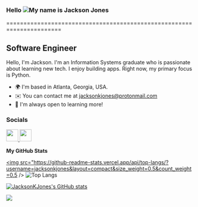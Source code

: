 ### Hello ![](https://user-images.githubusercontent.com/18350557/176309783-0785949b-9127-417c-8b55-ab5a4333674e.gif)My name is Jackson Jones
======================================================================

Software Engineer
-------------

Hello, I'm Jackson. I'm an Information Systems graduate who is passionate about learning new tech. I enjoy building apps. Right now, my primary focus is Python.

* 🌍  I'm based in Atlanta, Georgia, USA.
* ✉️  You can contact me at [jacksonkjones@protonmail.com](mailto:jacksonkjones@protonmail.com)
* 🧠  I'm always open to learning more!

### Socials

<p align="left"> <a href="https://www.github.com/JacksonKJones" target="_blank" rel="noreferrer"> <picture> <source media="(prefers-color-scheme: dark)" srcset="https://raw.githubusercontent.com/danielcranney/readme-generator/main/public/icons/socials/github-dark.svg" /> <source media="(prefers-color-scheme: light)" srcset="https://raw.githubusercontent.com/danielcranney/readme-generator/main/public/icons/socials/github.svg" /> <img src="https://raw.githubusercontent.com/danielcranney/readme-generator/main/public/icons/socials/github.svg" width="32" height="32" /> </picture> </a> <a href="https://www.linkedin.com/in/jacksonkjones/" target="_blank" rel="noreferrer"> <picture> <source media="(prefers-color-scheme: dark)" srcset="https://raw.githubusercontent.com/danielcranney/readme-generator/main/public/icons/socials/linkedin-dark.svg" /> <source media="(prefers-color-scheme: light)" srcset="https://raw.githubusercontent.com/danielcranney/readme-generator/main/public/icons/socials/linkedin.svg" /> <img src="https://raw.githubusercontent.com/danielcranney/readme-generator/main/public/icons/socials/linkedin.svg" width="32" height="32" /> </picture> </a>

<b>My GitHub Stats</b>

<a href="http://www.github.com/JacksonKJones"><img src="https://github-readme-stats.vercel.app/api/top-langs/?username=jacksonkjones&layout=compact&size_weight=0.5&count_weight=0.5 /></a>
![Top Langs](https://github-readme-stats.vercel.app/api/top-langs/?username=jacksonkjones&layout=compact&size_weight=0.5&count_weight=0.5)

<a href="http://www.github.com/JacksonKJones"><img src="https://github-readme-stats.vercel.app/api?username=JacksonKJones&show_icons=true&hide=&count_private=true&title_color=0891b2&text_color=ffffff&icon_color=0891b2&bg_color=1c1917&hide_border=true&show_icons=true" alt="JacksonKJones's GitHub stats" /></a>

<a href="http://www.github.com/JacksonKJones"><img src="https://github-readme-streak-stats.herokuapp.com/?user=JacksonKJones&stroke=ffffff&background=1c1917&ring=0891b2&fire=0891b2&currStreakNum=ffffff&currStreakLabel=0891b2&sideNums=ffffff&sideLabels=ffffff&dates=ffffff&hide_border=true" /></a>

<!--
**JacksonKJones/JacksonKJones** is a ✨ _special_ ✨ repository because its `README.md` (this file) appears on your GitHub profile.

Here are some ideas to get you started:

- 🔭 I’m currently working on ...
- 🌱 I’m currently learning ...
- 👯 I’m looking to collaborate on ...
- 🤔 I’m looking for help with ...
- 💬 Ask me about ...
- 📫 How to reach me: ...
- 😄 Pronouns: ...
- ⚡ Fun fact: ...
-->
